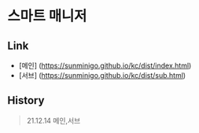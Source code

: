 # 스마트 매니저
## Link
- [메인] (https://sunminigo.github.io/kc/dist/index.html)
- [서브] (https://sunminigo.github.io/kc/dist/sub.html)

## History
> 21.12.14 메인,서브
